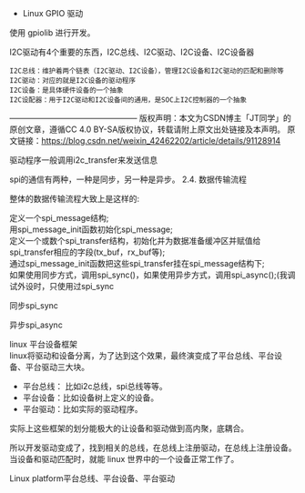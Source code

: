 - Linux GPIO 驱动

使用 gpiolib 进行开发。


I2C驱动有4个重要的东西，I2C总线、I2C驱动、I2C设备、I2C设备器

    I2C总线：维护着两个链表（I2C驱动、I2C设备），管理I2C设备和I2C驱动的匹配和删除等
    I2C驱动：对应的就是I2C设备的驱动程序
    I2C设备：是具体硬件设备的一个抽象
    I2C设配器：用于I2C驱动和I2C设备间的通用，是SOC上I2C控制器的一个抽象
————————————————
版权声明：本文为CSDN博主「JT同学」的原创文章，遵循CC 4.0 BY-SA版权协议，转载请附上原文出处链接及本声明。
原文链接：https://blog.csdn.net/weixin_42462202/article/details/91128914

驱动程序一般调用i2c_transfer来发送信息


spi的通信有两种，一种是同步，另一种是异步。
2.4. 数据传输流程

整体的数据传输流程大致上是这样的:

定义一个spi_message结构;  
用spi_message_init函数初始化spi_message;  
定义一个或数个spi_transfer结构，初始化并为数据准备缓冲区并赋值给spi_transfer相应的字段(tx_buf，rx_buf等);   
通过spi_message_init函数把这些spi_transfer挂在spi_message结构下;  
如果使用同步方式，调用spi_sync()，如果使用异步方式，调用spi_async();(我调试外设时，只使用过spi_sync  

同步spi_sync

异步spi_async



linux 平台设备框架  
linux将驱动和设备分离，为了达到这个效果，最终演变成了平台总线、平台设备、平台驱动三大块。  
- 平台总线： 比如i2c总线，spi总线等等。
- 平台设备：比如设备树上定义的设备。
- 平台驱动：比如实际的驱动程序。

实际上这些框架的划分能极大的让设备和驱动做到高内聚，底耦合。

所以开发驱动变成了，找到相关的总线，在总线上注册驱动，在总线上注册设备。当设备和驱动匹配时，就能 linux 世界中的一个设备正常工作了。






Linux platform平台总线、平台设备、平台驱动
